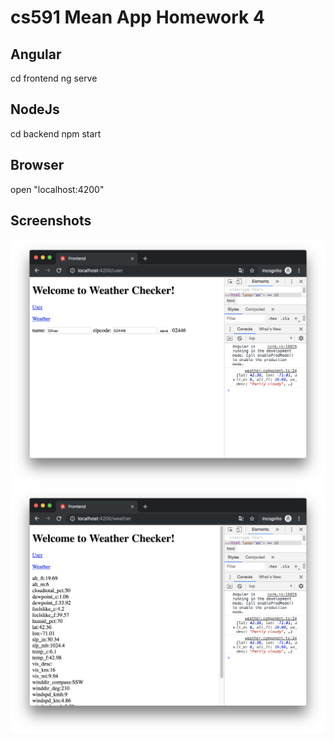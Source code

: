 # cs591 Mean App Homework 4

## Angular
cd frontend
ng serve

## NodeJs
cd backend
npm start

## Browser
open "localhost:4200"

## Screenshots
![Drag Racing](imgs/user.png)
![Drag Racing](imgs/weather.png)
